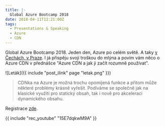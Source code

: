 ```yaml
---
title: |-
  Global Azure Bootcamp 2018
date: 2018-04-11T12:21:00Z
tags:
  - Presentations & Speaking
  - Azure
  - CDN
---
```

Global Azure Bootcamp 2018. Jeden den, Azure po celém světě. A taky [v Čechách, v Praze][1]. I já přispěju svojí troškou do mlýna a povím vám něco o Azure CDN v přednášce "Azure CDN a jak ji začít rozumně používat".

<!-- excerpt -->

![Leták]({{ include "post_ilink" page "letak.png" }})

> CDNka na Azure je možná trochu opomíjená funkce a přitom může některé problémy krásně vyřešit. Podíváme se společně jak na klasické využití pro statický obsah, tak i nově pro akceleraci dynamického obsahu.

Registrace [zde][2].

{{ include "rec_youtube" "15E7dqkwM9A" }}

[1]: http://www.azurebootcamp.cz/
[2]: https://www.geekcore.cz/events/6107